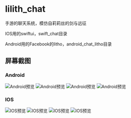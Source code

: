 # lilith_chat

手游的聊天系统，模仿自莉莉丝的剑与远征

IOS用的swiftui，swift_chat目录

Android用的Facebook的litho，android_chat_litho目录

## 屏幕截图

### Android

![Android预览](https://github.com/JimsC/lilith_chat/blob/main/screen_shot/1/1.png?raw=true "1")
![Android预览](https://github.com/JimsC/lilith_chat/blob/main/screen_shot/1/2.png?raw=true "2")
![Android预览](https://github.com/JimsC/lilith_chat/blob/main/screen_shot/1/3.png?raw=true "3")
![Android预览](https://github.com/JimsC/lilith_chat/blob/main/screen_shot/1/4.png?raw=true "4")

### IOS

![IOS预览](https://github.com/JimsC/lilith_chat/blob/main/screen_shot/2/1.png?raw=true "1")
![IOS预览](https://github.com/JimsC/lilith_chat/blob/main/screen_shot/2/2.png?raw=true "2")
![IOS预览](https://github.com/JimsC/lilith_chat/blob/main/screen_shot/2/3.png?raw=true "3")
![IOS预览](https://github.com/JimsC/lilith_chat/blob/main/screen_shot/2/4.png?raw=true "4")
